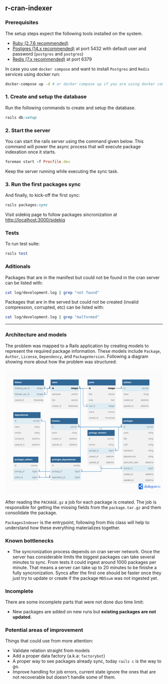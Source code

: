 ## r-cran-indexer

### Prerequisites

The setup steps expect the following tools installed on the system.

- [Ruby (2.7.6 recommended)](https://github.com/organization/project-name/blob/master/.ruby-version#L1)
- [Postgres (14.x recommended)](https://www.postgresql.org/download/) at port 5432 with default user and password (`postgres` and `postgres`)
- [Redis (7.x recommended)](https://redis.io/docs/getting-started/installation/) at port 6379

In case you use `docker compose` and want to install `Postgres` and `Redis` services using docker run:

```bash
docker-compose up -d # or docker compose up if you are using docker compose v2
```

### 1. Create and setup the database

Run the following commands to create and setup the database.

```ruby
rails db:setup
```

### 2. Start the server

You can start the rails server using the command given below. This command will power the async process that will execute package indexation once it starts.

```ruby
foreman start -f Procfile.dev
```

Keep the server running while executing the sync task.

### 3. Run the first packages sync

And finally, to kick-off the first sync:

```ruby
rails packages:sync
```

Visit sidekiq page to follow packages sincronization at [http://localhost:3000/sidekiq](http://localhost:3000/sidekiq)

### Tests

To run test suite:

```ruby
rails test
```

### Aditionals

Packages that are in the manifest but could not be found in the cran server can be listed with:

```bash
cat log/development.log | grep "not found"
```

Packages that are in the served but could not be created (invalid compression, corrupted, etc) can be listed with:

```bash
cat log/development.log | grep "malformed"
```

---

### Architecture and models

The problem was mapped to a Rails application by creating models to represent the required package information. These models include `Package`, `Author`, `License`, `Dependency`, and `PackageVersion`. Following a diagram showing more about how the problem was structured:

<img src="schema_diagram.png" width="600" height="400">

After reading the `PACKAGE.gz` a job for each package is created. The job is responsible for getting the missing fields from the `package.tar.gz` and them consolidate the package.

`PackagesIndexer` is the entrypoint, following from this class will help to understand how these everything materializes together.

### Known bottlenecks

- The syncronization process depends on cran server network. Once the server has considerable limits the biggest packages can take several minutes to sync. From tests it could ingest around 1000 packages per minute. That means a server can take up to 20 minutes to be finishe a fully syncronization. Syncs after the first one should be faster once they just try to update or create if the package `MD5sum` was not ingested yet.

### Incomplete

There are some incomplete parts that were not done duo time limit:

- New packages are added on new runs but **existing packages are not updated**.

### Potential areas of improvement

Things that could use from more attention:

- Validate relation straight from models
- Add a proper data factory (a.k.a: `factorybot`)
- A proper way to see packages already sync, today `rails c` is the way to go.
- Improve handling for job errors, current state ignore the ones that are not recoverable but doesn't handle some of them.
